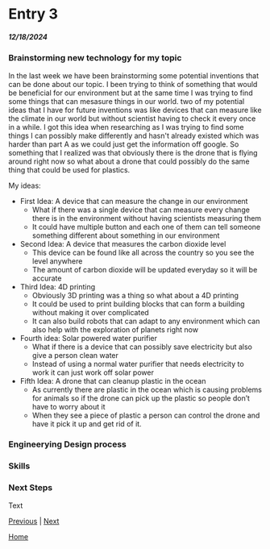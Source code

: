 # Entry 3
##### 12/18/2024

### Brainstorming new technology for my topic
In the last week we have been brainstorming some potential inventions that can be done about our topic. I been trying to think of something that would be beneficial for our environment but at the same time I was trying to find some things that can mesasure things in our world. two of my potential ideas that I have for future inventions was like devices that can measure like the climate in our world but without scientist having to check it every once in a while. I got this idea when researching as I was trying to find some things I can possibly make differently and hasn't already existed which was harder than part A as we could just get the information off google. So something that I realized was that obviously there is the drone that is flying around right now so what about a drone that could possibly do the same thing that could be used for plastics.

My ideas:
* First Idea: A device that can measure the change in our environment
   * What if there was a single device that can measure every change there is in the environment without having scientists measuring them
   * It could have multiple button and each one of them can tell someone something different about something in our environment
* Second Idea: A device that measures the carbon dioxide level
   * This device can be found like all across the country so you see the level anywhere
   * The amount of carbon dioxide will be updated everyday so it will be accurate
* Third Idea: 4D printing
   * Obviously 3D printing was a thing so what about a 4D printing
   * It could be used to print building blocks that can form a building without making it over complicated
   * It can also build robots that can adapt to any environment which can also help with the exploration of planets right now
* Fourth idea: Solar powered water purifier
   * What if there is a device that can possibly save electricity but also give a person clean water
   * Instead of using a normal water purifier that needs electricity to work it can just work off solar power
* Fifth Idea: A drone that can cleanup plastic in the ocean
   * As currently there are plastic in the ocean which is causing problems for animals so if the drone can pick up the plastic so people don’t have to worry about it
   * When they see a piece of plastic a person can control the drone and have it pick it up and get rid of it. 

### Engineerying Design process

### Skills

### Next Steps
Text

[Previous](entry02.md) | [Next](entry04.md)

[Home](../README.md)
